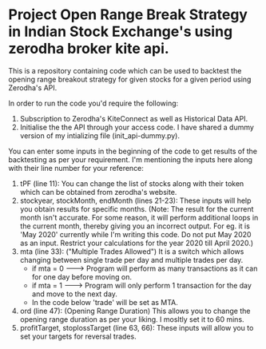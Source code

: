 # Project Open Range Break Strategy in Indian Stock Exchange's using zerodha broker kite api.

This is a repository containing code which can be used to backtest the opening range breakout strategy for given stocks for a given period using Zerodha's API.


In order to run the code you'd require the following:
1. Subscription to Zerodha's KiteConnect as well as Historical Data API.
2. Initialise the the API through your access code. I have shared a dummy version of my intializing file (init_api-dummy.py).

You can enter some inputs in the beginning of the code to get results of the backtesting as per your requirement. I'm mentioning the inputs here along with their line number for your reference:

1. tPF (line 11): You can change the list of stocks along with their token which can be obtained from zerodha's website.
2. stockyear, stockMonth, endMonth (lines 21-23): These inputs will help you obtain results for specific months.
(Note: The result for the current month isn't accurate. For some reason, it will perform additional loops in the current month, thereby giving you an incorrect output. For eg. it is 'May 2020' currently while I'm writing this code. Do not put May 2020 as an input. Restrict your calculations for the year 2020 till April 2020.)
3. mta (line 33): ("Multiple Trades Allowed") It is a switch which allows changing between single trade per day and multiple trades per day.
    * if mta = 0 ---> Program will perform as many transactions as it can for one day before moving on.
    * if mta = 1 ---> Program will only perform 1 transaction for the day and move to the next day.
    * In the code below 'trade' will be set as MTA.
4. ord (line 47): (Opening Range Duration) This allows you to change the opening range duration as per your liking. I mosltly set it to 60 mins.
5. profitTarget, stoplossTarget (line 63, 66): These inputs will allow you to set your targets for reversal trades.


